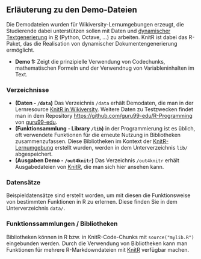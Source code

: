 ## Erläuterung zu den Demo-Dateien
Die Demodateien wurden für Wikiversity-Lernumgebungen erzeugt, die Studierende dabei unterstützen sollen mit Daten und [dynamischer Textgenerierung](https://de.wikiversity.org/wiki/KnitR) in [R]([https://GNU_R](https://de.wikibooks.org/wiki/GNU_R)) (Python, Octave, ...) zu arbeiten. KnitR ist dabei das R-Paket, das die Realisation von dynamischer Dokumentengenerierung ermöglicht.
* **Demo 1:** Zeigt die prinzipielle Verwendung von Codechunks, mathematischen Formeln und der Verwendnug von Variableninhalten im Text.

### Verzeichnisse 
* **(Daten - `/data`)** Das Verzeichnis `/data` erhält Demodaten, die man in der Lernresource [KnitR in Wikiversity](https://de.wikiversity.org/wiki/KnitR). Weitere Daten zu Testzwecken findet man in dem Repository https://github.com/guru99-edu/R-Programming von [guru99-edu](https://github.com/guru99-edu).
* **(Funktionsammlung - Library `/lib`)** in der Programmierung ist es üblich, oft verwendete Funktionen für die erneute Nutzung in Bibliotheken zusammenzufassen. Diese Bibliotheken im Kontext der [KnitR-Lernumgebung](https://de.wikiversity.org/wiki/KnitR) erstellt wurden, werden in dem Unterverzeichnis `lib/` abgespeichert.
* **(Ausgaben Demo - `/out4knitr`)** Das Verzeichnis `/out4knitr` erhält Ausgabedateien von [KnitR](https://de.wikiversity.org/wiki/KnitR), die man sich hier ansehen kann. 

### Datensätze 
Beispieldatensätze sind erstellt worden, um mit diesen die Funktionsweise von bestimmten Funktionen in R zu erlernen.
Diese finden Sie in dem Unterverzeichnis `data/`.

### Funktionssammlungen / Bibliotheken
Bibliotheken können in R bzw. in KnitR-Code-Chunks mit `source("mylib.R")` eingebunden werden. Durch die Verwendung von Bibliotheken kann man Funktionen für mehrere R-Markdowndateien mit [KnitR](https://de.wikiversity.org/wiki/KnitR) verfügbar machen. 
